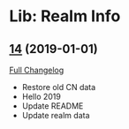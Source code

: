 # Lib: Realm Info

## [14](https://github.com/phanx-wow/LibRealmInfo/tree/14) (2019-01-01)
[Full Changelog](https://github.com/phanx-wow/LibRealmInfo/compare/13...14)

- Restore old CN data  
- Hello 2019  
- Update README  
- Update realm data  
